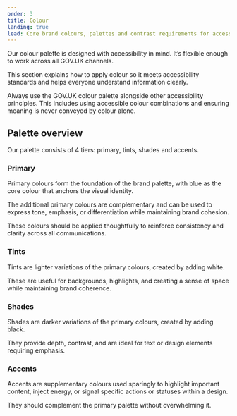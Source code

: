 ```yaml
---
order: 3
title: Colour
landing: true
lead: Core brand colours, palettes and contrast requirements for accessibility.
---
```


Our colour palette is designed with accessibility in mind. It’s flexible enough to work across all GOV.UK channels.

This section explains how to apply colour so it meets accessibility standards and helps everyone understand information clearly.

Always use the GOV.UK colour palette alongside other accessibility principles. This includes using accessible colour combinations and ensuring meaning is never conveyed by colour alone.

## Palette overview

Our palette consists of 4 tiers: primary, tints, shades and accents.

### Primary

Primary colours form the foundation of the brand palette, with blue as the core colour that anchors the visual identity.

The additional primary colours are complementary and can be used to express tone, emphasis, or differentiation while maintaining brand cohesion.

These colours should be applied thoughtfully to reinforce consistency and clarity across all communications.

### Tints

Tints are lighter variations of the primary colours, created by adding white.

These are useful for backgrounds, highlights, and creating a sense of space while maintaining brand coherence.

### Shades

Shades are darker variations of the primary colours, created by adding black.

They provide depth, contrast, and are ideal for text or design elements requiring emphasis.

### Accents

Accents are supplementary colours used sparingly to highlight important content, inject energy, or signal specific actions or statuses within a design.

They should complement the primary palette without overwhelming it.
